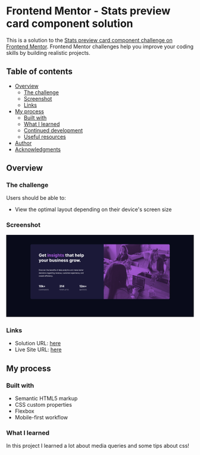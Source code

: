 # Frontend Mentor - Stats preview card component solution

This is a solution to the [Stats preview card component challenge on Frontend Mentor](https://www.frontendmentor.io/challenges/stats-preview-card-component-8JqbgoU62). Frontend Mentor challenges help you improve your coding skills by building realistic projects. 

## Table of contents

- [Overview](#overview)
  - [The challenge](#the-challenge)
  - [Screenshot](#screenshot)
  - [Links](#links)
- [My process](#my-process)
  - [Built with](#built-with)
  - [What I learned](#what-i-learned)
  - [Continued development](#continued-development)
  - [Useful resources](#useful-resources)
- [Author](#author)
- [Acknowledgments](#acknowledgments)

## Overview

### The challenge

Users should be able to:

- View the optimal layout depending on their device's screen size

### Screenshot

![](./images/print-1.png)

### Links

- Solution URL: [here](https://github.com/eduardozamit/card-component)
- Live Site URL: [here](https://eduardozamit.github.io/card-component/)

## My process

### Built with

- Semantic HTML5 markup
- CSS custom properties
- Flexbox
- Mobile-first workflow

### What I learned

In this project I learned a lot about media queries and some tips about css!

